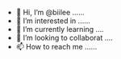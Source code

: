 - 👋 Hi, I’m @biilee ......
- 👀 I’m interested in ......
- 🌱 I’m currently learning ....
- 💞️ I’m looking to collaborat ....
- 📫 How to reach me ......

<!---
biilee/biilee is a ✨ special ✨ repository because its `README.md` (this file) appears on your GitHub profile.
You can click the Preview link to take a look at your changes.
--->
